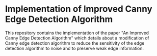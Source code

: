 # Implementation of Improved Canny Edge Detection Algorithm
   This repository contains the implementation of the paper "An Improved Canny Edge Detection Algorithm" which details about a modification of Canny edge detection algorithm to reduce the sensitivity of the edge detection algorithm to noise and to preserve weak edge information.
